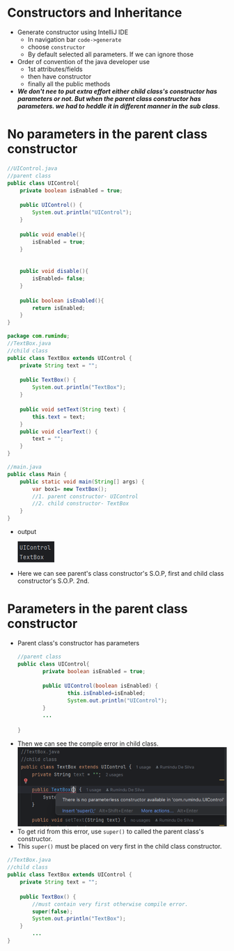 # Constructors and Inheritance
- Generate constructor using IntelliJ IDE
    - In navigation bar `code->generate`
    - choose `constructor`
    - By default selected all parameters. If we can ignore those
- Order of convention of the java developer use
    - 1st attributes/fields
    - then have constructor
    - finally all the public methods
- ***We don't nee to put extra effort either child class's constructor has parameters or not. But when the parent class constructor has parameters. we had to heddle it in different manner in the sub class***.

# No parameters in the parent class constructor
``` java 
//UIControl.java
//parent class
public class UIControl{
    private boolean isEnabled = true;

    public UIControl() {
        System.out.println("UIControl");
    }

    public void enable(){
        isEnabled = true;
    }


    public void disable(){
        isEnabled= false;
    }

    public boolean isEnabled(){
        return isEnabled;
    }
}
```

``` java 
package com.rumindu;
//TextBox.java
//child class
public class TextBox extends UIControl {
    private String text = "";

    public TextBox() {
        System.out.println("TextBox");
    }

    public void setText(String text) {
        this.text = text;
    }
    public void clearText() {
        text = "";
    }
}
```

``` java 
//main.java
public class Main {
    public static void main(String[] args) {
        var box1= new TextBox();
		//1. parent constructor- UIControl
		//2. child constructor- TextBox
    }
}
```
- output
  
  ![](assets/Pasted%20image%2020240711160150.png)
-  Here we can see parent's class constructor's S.O.P, first and child class constructor's S.O.P. 2nd.

# Parameters in the parent class constructor
- Parent class's constructor has parameters
  ``` java 
  //parent class
  public class UIControl{
          private boolean isEnabled = true;

          public UIControl(boolean isEnabled) {
                  this.isEnabled=isEnabled;
                  System.out.println("UIControl");
          }
          ...
          
  } 
  ```
- Then we can see the compile error in child class.
  ![](assets/Pasted%20image%2020240711162650.png)
- To get rid from this error, use `super()` to called the parent class's constructor.
- This `super()` must be placed on very first in the child class constructor.
``` java 
//TextBox.java
//child class
public class TextBox extends UIControl {
    private String text = "";

    public TextBox() {
        //must contain very first otherwise compile error.
        super(false);
        System.out.println("TextBox");
    }
		...
}
```
